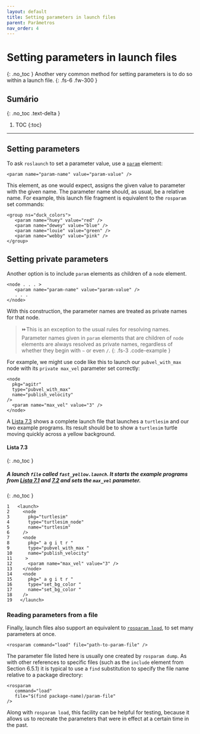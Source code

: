 ```yaml
---
layout: default
title: Setting parameters in launch files
parent: Parâmetros
nav_order: 4
---
```

#  Setting parameters in launch files
{: .no_toc }
Another very common method for setting parameters is to do so within a launch file.
{: .fs-6 .fw-300 }

## Sumário
{: .no_toc .text-delta }

1. TOC
{:toc}
---

## Setting parameters 

To ask `roslaunch` to set a parameter value, use a [`param`](http://wiki.ros.org/roslaunch/XML/param) 
element:

```
<param name="param-name" value="param-value" />
```

This element, as one would expect, assigns the given value to parameter with the given
name. The parameter name should, as usual, be a relative name. For example, this launch
file fragment is equivalent to the `rosparam` set commands:

```
<group ns="duck_colors">
   <param name="huey" value="red" />
   <param name="dewey" value="blue" />
   <param name="louie" value="green" />
   <param name="webby" value="pink" />
</group>
```

## Setting private parameters

Another option is to include `param` elements as children of a `node` element.

```
<node . . . >
   <param name="param-name" value="param-value" />
   . . .
</node>
```

With this construction, the parameter names are treated as private names for that node.

> ⏩This is an exception to the usual rules for resolving names. Parameter names given
> in `param` elements that are children of `node` elements are always resolved as private
> names, regardless of whether they begin with `∼` or even `/`.
{: .fs-3 .code-example }

For example, we might use code like this to launch our `pubvel_with_max` node with
its `private max_vel` parameter set correctly:

```
<node
  pkg="agitr"
  type="pubvel_with_max"
  name="publish_velocity"
/>
  <param name="max_vel" value="3" />
</node>
```
A [Lista 7.3](#lista-73) shows a complete launch file that launches a `turtlesim` and our two example
programs. Its result should be to show a `turtlesim` turtle moving quickly across a yellow
background.

#### **Lista 7.3**
{: .no_toc }
#####  A launch `file` called `fast_yellow.launch`. It starts the example programs from [Lista 7.1](https://ras-ufcg.github.io/agitROS/7/7_3.html#lista-71) and [7.2](https://ras-ufcg.github.io/agitROS/7/7_3.html#lista-72) and sets the `max_vel` parameter.
{: .no_toc }
```
1   <launch>
2     <node
3       pkg="turtlesim"
4       type="turtlesim_node"
5       name="turtlesim"
6     />
7     <node
8       pkg=" a g i t r "
9       type="pubvel_with_max "
10      name="publish_velocity"
11     >
12      <param name="max_vel" value="3" />
13    </node>
14    <node  
15      pkg=" a g i t r "
16      type="set_bg_color "
17      name="set_bg_color "
18    /> 
19   </launch>
```

### Reading parameters from a file

Finally, launch files also support an equivalent to [`rosparam load`](http://wiki.ros.org/roslaunch/XML/rosparam), to set many parameters at once.

```
<rosparam command="load" file="path-to-param-file" />
```

The parameter file listed here is usually one created by `rosparam dump`. As with other
references to specific files (such as the `include` element from Section 6.5.1) it is typical to
use a `find` substitution to specify the file name relative to a package directory:

```
<rosparam
   command="load"
   file="$(find package-name)/param-file"
/>
```

Along with `rosparam load`, this facility can be helpful for testing, because it allows us to
recreate the parameters that were in effect at a certain time in the past.
